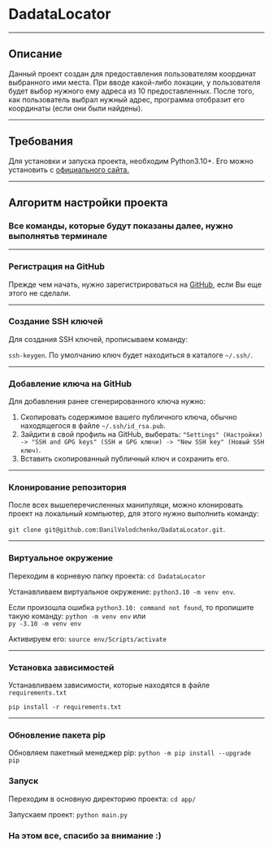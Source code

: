 # DadataLocator

---

## Описание

Данный проект создан для предоставления пользователям координат
выбранного ими места. При вводе какой-либо локации, у пользователя
будет выбор нужного ему адреса из 10 предоставленных. После того,
как пользователь выбрал нужный адрес, программа отобразит его
координаты (если они были найдены).

---

## Требования

Для установки и запуска проекта, необходим Python3.10+. Его
можно установить c [официального сайта.](https://www.python.org/downloads/)

---

## Алгоритм настройки проекта

### Все команды, которые будут показаны далее, нужно выполнятьв терминале

---

### Регистрация на GitHub

Прежде чем начать, нужно зарегистрироваться
на [GitHub](https://github.com/signup?ref_cta=Sign+up&ref_loc=header+logged+out&ref_page=%2F&source=header-home),
если Вы еще этого не сделали.

---

### Создание SSH ключей

Для создания SSH ключей, прописываем команду:

`ssh-keygen`. По умолчанию ключ будет находиться в каталоге
`~/.ssh/`.

---

### Добавление ключа на GitHub

Для добавления ранее сгенерированного ключа нужно:

1. Скопировать содержимое вашего публичного ключа,
   обычно находящегося в файле `~/.ssh/id_rsa.pub`.
2. Зайдити в свой профиль на GitHub, выберать:
   `"Settings" (Настройки) -> "SSH and GPG keys"
   (SSH и GPG ключи) -> "New SSH key" (Новый SSH ключ)`.
3. Вставить скопированный публичный ключ и сохранить его.

---

### Клонирование репозитория

После всех вышеперечисленных манипуляци, можно клонировать
проект на локальный компьютер, для этого нужно выполнить команду:

`git clone git@github.com:DanilVolodchenko/DadataLocator.git`.

---

### Виртуальное окружение

Переходим в корневую папку проекта: `cd DadataLocator`

Устанавливаем виртуальное окружение: `python3.10 -m venv env`.

Если произошла ошибка `python3.10: command not found`, то
пропишите такую команду: `python -m venv env` или   
`py -3.10 -m venv env`

Активируем его: `source env/Scripts/activate`

---

### Установка зависимостей

Устанавливаем зависимости, которые находятся в файле
`requirements.txt`

`pip install -r requirements.txt`

---

### Обновление пакета pip

Обновляем пакетный менеджер pip: `python -m pip install --upgrade pip`

### Запуск

Переходим в основную директорию проекта: `cd app/`

Запускаем проект: `python main.py`

### На этом все, спасибо за внимание :)